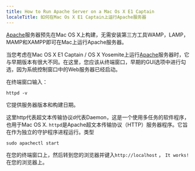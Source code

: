 ```yaml
---
title: How to Run Apache Server on a Mac Os X E1 Captain
localeTitle: 如何在Mac Os X E1 Captain上运行Apache服务器
---
```

[Apache](http://www.apache.org/)服务器预先在Mac OS X上构建，无需安装第三方工具WAMP，LAMP，MAMP和XAMPP即可在Mac上运行Apache服务器。

当您考虑在Mac OS X E1 Captain / OS X Yosemite上运行[Apache](http://www.apache.org/)服务器时，它与早期版本有很大不同。在这里，您应该从终端窗口，早期的GUI选项中进行勾选，因为系统控制窗口中的Web服务器已经启动。

在终端窗口输入：
```
httpd -v 
```

它提供服务器版本和构建日期。

这里http代表超文本传输​​协议d代表Daemon，这是一个使用多任务的软件程序，也用于Mac OS X. `httpd`是Apache超文本传输​​协议（HTTP）服务器程序。它旨在作为独立的守护程序进程运行。类型
```
sudo apachectl start 
```

在您的终端窗口上，然后转到您的浏览器并键入`http://localhost` ， `It works!`在您的浏览器上。